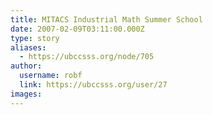 ```yaml
---
title: MITACS Industrial Math Summer School 
date: 2007-02-09T03:11:00.000Z
type: story
aliases:
  - https://ubccsss.org/node/705
author:
  username: robf
  link: https://ubccsss.org/user/27
images:
---
```


